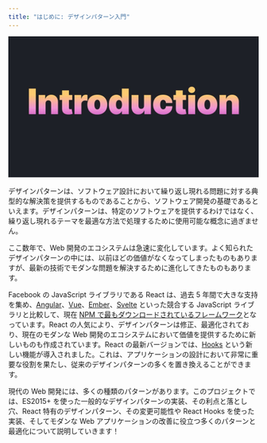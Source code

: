 ```yaml
---
title: "はじめに: デザインパターン入門"
---
```


![](/images/learning-patterns/introduction-1280w.jpg)

デザインパターンは、ソフトウェア設計において繰り返し現れる問題に対する典型的な解決策を提供するものであることから、ソフトウェア開発の基礎であるといえます。デザインパターンは、特定のソフトウェアを提供するわけではなく、繰り返し現れるテーマを最適な方法で処理するために使用可能な概念に過ぎません。

ここ数年で、Web 開発のエコシステムは急速に変化しています。よく知られたデザインパターンの中には、以前ほどの価値がなくなってしまったものもありますが、最新の技術でモダンな問題を解決するために進化してきたものもあります。

Facebook の JavaScript ライブラリである React は、過去 5 年間で大きな支持を集め、[Angular](https://angular.io/docs)、[Vue](https://vuejs.org/v2/guide/)、[Ember](https://api.emberjs.com/ember/release)、[Svelte](https://svelte.dev/docs) といった競合する JavaScript ライブラリと比較して、現在 [NPM で最もダウンロードされているフレームワーク](https://www.npmtrends.com/@angular/core-vs-angular-vs-react-vs-vue-vs-ember-source-vs-svelte)となっています。React の人気により、デザインパターンは修正、最適化されており、現在のモダンな Web 開発のエコシステムにおいて価値を提供するために新しいものも作成されています。React の最新バージョンでは、[Hooks](https://www.patterns.dev/posts/hooks) という新しい機能が導入されました。これは、アプリケーションの設計において非常に重要な役割を果たし、従来のデザインパターンの多くを置き換えることができます。

現代の Web 開発には、多くの種類のパターンがあります。このプロジェクトでは、ES2015+ を使った一般的なデザインパターンの実装、その利点と落とし穴、React 特有のデザインパターン、その変更可能性や React Hooks を使った実装、そしてモダンな Web アプリケーションの改善に役立つ多くのパターンと最適化について説明していきます！
